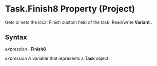 
# Task.Finish8 Property (Project)

Gets or sets the local Finish custom field of the task. Read/write  **Variant** .


## Syntax

 _expression_ . **Finish8**

 _expression_ A variable that represents a **Task** object.

